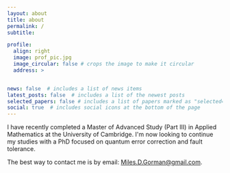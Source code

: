 ```yaml
---
layout: about
title: about
permalink: /
subtitle: 

profile:
  align: right
  image: prof_pic.jpg
  image_circular: false # crops the image to make it circular
  address: >


news: false  # includes a list of news items
latest_posts: false  # includes a list of the newest posts
selected_papers: false # includes a list of papers marked as "selected={true}"
social: true  # includes social icons at the bottom of the page
---
```



I have recently completed a Master of Advanced Study (Part III) in Applied Mathematics at the University of Cambridge. I'm now looking to continue my studies with a PhD focused on quantum error correction and fault tolerance.

The best way to contact me is by email: [Miles.D.Gorman@gmail.com](mailto:Miles.D.Gorman@gmail.com).
